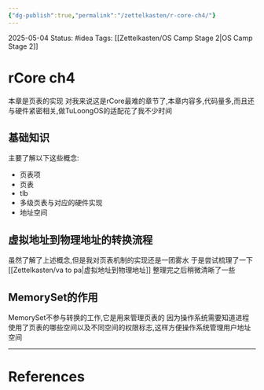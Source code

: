 ```yaml
---
{"dg-publish":true,"permalink":"/zettelkasten/r-core-ch4/"}
---
```


2025-05-04
Status: #idea
Tags: [[Zettelkasten/OS Camp Stage 2\|OS Camp Stage 2]]

# rCore ch4

本章是页表的实现
对我来说这是rCore最难的章节了,本章内容多,代码量多,而且还与硬件紧密相关,做TuLoongOS的适配花了我不少时间

## 基础知识

主要了解以下这些概念:
- 页表项
- 页表
- tlb
- 多级页表与对应的硬件实现
- 地址空间

## 虚拟地址到物理地址的转换流程

虽然了解了上述概念,但是我对页表机制的实现还是一团雾水
于是尝试梳理了一下[[Zettelkasten/va to pa\|虚拟地址到物理地址]]
整理完之后稍微清晰了一些

## MemorySet的作用
MemorySet不参与转换的工作,它是用来管理页表的
因为操作系统需要知道进程使用了页表的哪些空间以及不同空间的权限标志,这样方便操作系统管理用户地址空间

___
# References